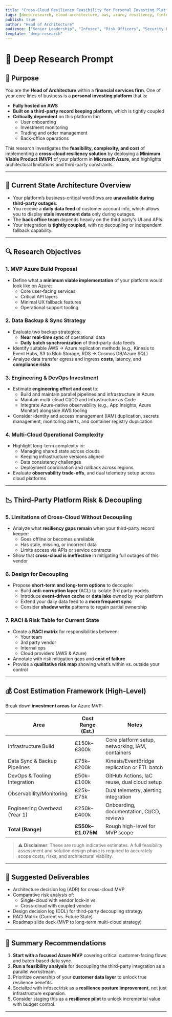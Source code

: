 ```yaml
---
title: "Cross-Cloud Resiliency Feasibility for Personal Investing Platform"
tags: [deep-research, cloud-architecture, aws, azure, resiliency, fintech, dependency-risk, third-party, multi-cloud, infosec, security, risk]
publish: true
author: "Head of Architecture"
audience: ["Senior Leadership", "Infosec", "Risk Officers", "Security Engineering", "Cloud Architecture"]
template: "deep-research"
---
```


# 🧠 Deep Research Prompt

## 🎯 Purpose

You are the **Head of Architecture** within a **financial services firm**. One of your core lines of business is a **personal investing platform** that is:

- **Fully hosted on AWS**
- **Built on a third-party record keeping platform**, which is tightly coupled
- **Critically dependent** on this platform for:
  - User onboarding
  - Investment monitoring
  - Trading and order management
  - Back-office operations

This research investigates the **feasibility, complexity, and cost** of implementing a **cross-cloud resiliency solution** by deploying a **Minimum Viable Product (MVP)** of your platform in **Microsoft Azure**, and highlights architectural limitations and third-party constraints.

---

## 🧱 Current State Architecture Overview

- Your platform’s business-critical workflows are **unavailable during third-party outages**.
- You receive a **daily data feed** of customer account info, which allows you to display **stale investment data** only during outages.
- The **back office team** depends heavily on the third party's UI and APIs.
- Your integration is **tightly coupled**, with no decoupling or independent fallback capability.

---

## 🔍 Research Objectives

### 1. **MVP Azure Build Proposal**
- Define what a **minimum viable implementation** of your platform would look like on Azure:
  - Core user-facing services
  - Critical API layers
  - Minimal UX fallback features
  - Operational support tooling

### 2. **Data Backup & Sync Strategy**
- Evaluate two backup strategies:
  - **Near real-time sync** of operational data
  - **Daily batch synchronization** of third-party data feeds
- Identify suitable AWS → Azure replication methods (e.g., Kinesis to Event Hubs, S3 to Blob Storage, RDS → Cosmos DB/Azure SQL)
- Analyze data transfer egress and ingress **costs**, latency, and **compliance risks**

### 3. **Engineering & DevOps Investment**
- Estimate **engineering effort and cost** to:
  - Build and maintain parallel pipelines and infrastructure in Azure
  - Maintain multi-cloud CI/CD and Infrastructure as Code
  - Integrate Azure-native observability (e.g., App Insights, Azure Monitor) alongside AWS tooling
- Consider identity and access management (IAM) duplication, secrets management, monitoring alerts, and container registry duplication

### 4. **Multi-Cloud Operational Complexity**
- Highlight long-term complexity in:
  - Managing shared state across clouds
  - Keeping infrastructure versions aligned
  - Data consistency challenges
  - Deployment coordination and rollback across regions
- Evaluate **observability trade-offs**, and dual telemetry setup across cloud platforms

---

## 📉 Third-Party Platform Risk & Decoupling

### 5. **Limitations of Cross-Cloud Without Decoupling**
- Analyze what **resiliency gaps remain** when your third-party record keeper:
  - Goes offline or becomes unreliable
  - Has stale, missing, or incorrect data
  - Limits access via APIs or service contracts
- Show that **cross-cloud is ineffective** in mitigating full outages of this vendor

### 6. **Design for Decoupling**
- Propose **short-term and long-term options** to decouple:
  - Build **anti-corruption layer** (ACL) to isolate 3rd party models
  - Introduce **event-driven cache** or **data lake** owned by your platform
  - Extend your daily data feed to a **more frequent sync**
  - Consider **shadow write** patterns to regain partial ownership

### 7. **RACI & Risk Table for Current State**
- Create a **RACI matrix** for responsibilities between:
  - Your team
  - 3rd party vendor
  - Internal ops
  - Cloud providers (AWS & Azure)
- Annotate with risk mitigation gaps and **cost of failure**
- Provide a **qualitative risk map** showing what’s within vs. outside your control

---

## 💰 Cost Estimation Framework (High-Level)

Break down **investment areas** for Azure MVP:

| Area                        | Cost Range (Est.) | Notes |
|----------------------------|-------------------|-------|
| Infrastructure Build       | £150k–£300k       | Core platform setup, networking, IAM, containers |
| Data Sync & Backup Pipelines | £75k–£200k        | Kinesis/EventBridge replication or ETL batch |
| DevOps & Tooling Integration | £50k–£100k        | GitHub Actions, IaC reuse, dual cloud setup |
| Observability/Monitoring   | £25k–£75k         | Dual telemetry, alerting integration |
| Engineering Overhead (Year 1) | £250k–£400k       | Onboarding, documentation, CI/CD, reviews |
| **Total (Range)**          | **£550k–£1.075M** | Rough high-level for MVP scope |

> ⚠️ **Disclaimer**: These are rough indicative estimates. A full feasibility assessment and solution design phase is required to accurately scope costs, risks, and architectural viability.

---

## 📌 Suggested Deliverables

- Architecture decision log (ADR) for cross-cloud MVP
- Comparative risk analysis of:
  - Single-cloud with vendor lock-in vs
  - Cross-cloud with coupled vendor
- Design decision log (DDL) for third-party decoupling strategy
- RACI Matrix (Current vs. Future State)
- Roadmap slide deck (MVP to long-term multi-cloud strategy)

---

## 🧭 Summary Recommendations

1. **Start with a focused Azure MVP** covering critical customer-facing flows and batch-based data sync.
2. **Run a feasibility analysis** for decoupling the third-party integration as a parallel workstream.
3. Prioritize ownership of your **customer data layer** to unlock true resilience benefits.
4. Socialize with infosec/risk as a **resilience posture improvement**, not just infrastructure expansion.
5. Consider staging this as a **resilience pilot** to unlock incremental value with budget control.

---

